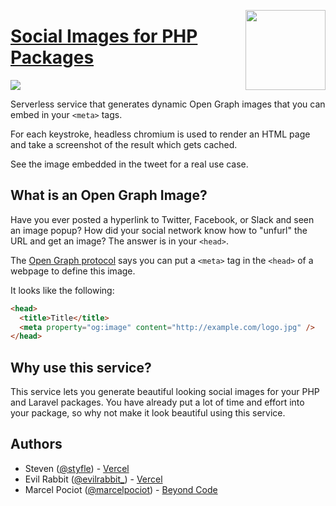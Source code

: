 <a href="https://vercel.com/new/project?template=beyondcode/banners"><img width="128" src="https://vercel.com/button" align="right"></a>

# [Social Images for PHP Packages](https://banners.beyondco.de)

![](https://banners.beyondco.de/My%20Package.png?theme=light&packageName=vendor%2Fmy-awesome-package&pattern=architect&style=style_1&description=This+is+why+it%27s+awesome&md=1&fontSize=100px&images=https%3A%2F%2Flaravel.com%2Fimg%2Flogomark.min.svg)

Serverless service that generates dynamic Open Graph images that you can embed in your `<meta>` tags.

For each keystroke, headless chromium is used to render an HTML page and take a screenshot of the result which gets cached.

See the image embedded in the tweet for a real use case.


## What is an Open Graph Image?

Have you ever posted a hyperlink to Twitter, Facebook, or Slack and seen an image popup?
How did your social network know how to "unfurl" the URL and get an image?
The answer is in your `<head>`.

The [Open Graph protocol](http://ogp.me) says you can put a `<meta>` tag in the `<head>` of a webpage to define this image.

It looks like the following:

```html
<head>
  <title>Title</title>
  <meta property="og:image" content="http://example.com/logo.jpg" />
</head>
```

## Why use this service?

This service lets you generate beautiful looking social images for your PHP and Laravel packages. You have already put a lot of time and effort into your package, so why not make it look beautiful using this service.

## Authors

- Steven ([@styfle](https://twitter.com/styfle)) - [Vercel](https://vercel.com)
- Evil Rabbit ([@evilrabbit_](https://twitter.com/evilrabbit_)) - [Vercel](https://vercel.com)
- Marcel Pociot ([@marcelpociot](https://twitter.com/marcelpociot)) - [Beyond Code](https://beyondco.de)
